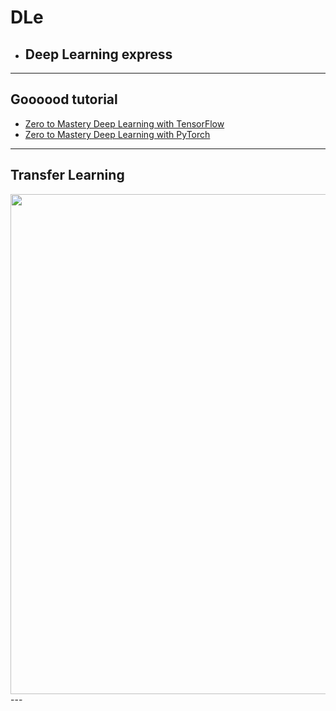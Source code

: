 # DLe
- ## Deep Learning express
---
## Goooood tutorial
- [Zero to Mastery Deep Learning with TensorFlow](https://github.com/mrdbourke/tensorflow-deep-learning)
- [Zero to Mastery Deep Learning with PyTorch](https://github.com/mrdbourke/pytorch-deep-learning)
---
## Transfer Learning
<img src="https://github.com/mrdbourke/pytorch-deep-learning/raw/main/images/06-transfer-learning-example-overview.png" width=800 height=800>
---
